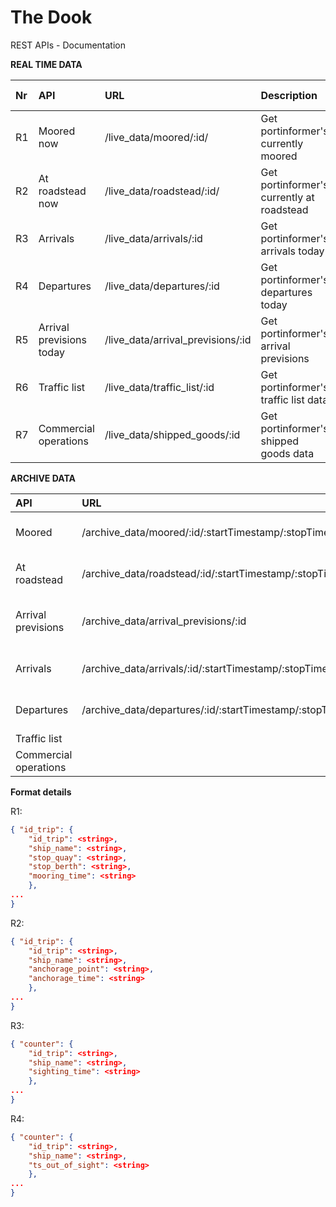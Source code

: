 # The Dook
REST APIs - Documentation 

**REAL TIME DATA**

|Nr|API | URL | Description|JSON response|
|:--|:----|:-----|:------------|:--|
|R1|Moored now|/live_data/moored/:id/|Get portinformer's currently moored| YES |
|R2|At roadstead now|/live_data/roadstead/:id/|Get portinformer's currently at roadstead|YES|
|R3|Arrivals|/live_data/arrivals/:id|Get portinformer's arrivals today| YES |
|R4|Departures|/live_data/departures/:id    | Get portinformer's departures today|YES| 
|R5|Arrival previsions today|/live_data/arrival_previsions/:id    |Get portinformer's arrival previsions  ||
|R6|Traffic list|/live_data/traffic_list/:id    |Get portinformer's traffic list data   ||
|R7|Commercial operations|/live_data/shipped_goods/:id    |Get portinformer's shipped goods data    ||


**ARCHIVE DATA**

|API | URL | Description|
|:----|:-----|:------------|
|Moored|/archive_data/moored/:id/:startTimestamp/:stopTimestamp/|Get portinformer moored|
|At roadstead|/archive_data/roadstead/:id/:startTimestamp/:stopTimestamp/|Get portinformer at roadstead|
|Arrival previsions|/archive_data/arrival_previsions/:id    |Get portinformer's arrival previsions  |
|Arrivals|/archive_data/arrivals/:id/:startTimestamp/:stopTimestamp/|Get portinformer arrivals|
|Departures|/archive_data/departures/:id/:startTimestamp/:stopTimestamp/|Get portinformer departures| 
|Traffic list|    |    |
|Commercial operations|    |    |


**Format details**

R1:

```json
{ "id_trip": {
    "id_trip": <string>,
    "ship_name": <string>,
    "stop_quay": <string>,
    "stop_berth": <string>,
    "mooring_time": <string>
    },
...
}
```

R2:

```json
{ "id_trip": {
    "id_trip": <string>,
    "ship_name": <string>,
    "anchorage_point": <string>,
    "anchorage_time": <string>
    },
...
}
```

R3:

```json
{ "counter": {
    "id_trip": <string>,
    "ship_name": <string>,
    "sighting_time": <string>
    },
...
}
```

R4:

```json
{ "counter": {
    "id_trip": <string>,
    "ship_name": <string>,
    "ts_out_of_sight": <string>
    },
...
}
```


